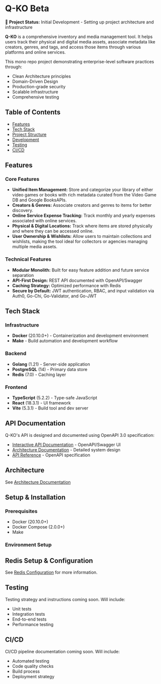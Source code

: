 # Q-KO Beta

🚧 **Project Status:** Initial Development - Setting up project architecture and infrastructure

**Q-KO** is a comprehensive inventory and media management tool. It helps users track their physical and digital media assets, associate metadata like creators, genres, and tags, and access those items through various platforms and online services.

This mono repo project demonstrating enterprise-level software practices through:

- Clean Architecture principles
- Domain-Driven Design
- Production-grade security
- Scalable infrastructure
- Comprehensive testing

## Table of Contents

- [Features](#features)
- [Tech Stack](#tech-stack)
- [Project Structure](#project-structure)
- [Development](#development)
- [Testing](#testing)
- [CI/CD](#cicd)

## Features

### Core Features
- **Unified Item Management:** Store and categorize your library of either video games or books with rich metadata curated from the Video Game DB and Google BooksAPIs.
- **Creators & Genres:** Associate creators and genres to items for better discovery.
- **Online Service Expense Tracking:** Track monthly and yearly expenses associated with online services.
- **Physical & Digital Locations:** Track where items are stored physically and where they can be accessed online.
- **User Ownership & Wishlists:** Allow users to maintain collections and wishlists, making the tool ideal for collectors or agencies managing multiple media assets.

### Technical Features
- **Modular Monolith:** Built for easy feature addition and future service separation
- **API-First Design:** REST API documented with OpenAPI/Swagger
- **Caching Strategy:** Optimized performance with Redis
- **Secure by Default:** JWT authentication, RBAC, and input validation via Auth0, Go-Chi, Go-Validator, and Go-JWT

## Tech Stack

### Infrastructure
- **Docker** (20.10.0+) - Containerization and development environment
- **Make** - Build automation and development workflow

### Backend
- **Golang** (1.21) - Server-side application
- **PostgreSQL** (14) - Primary data store
- **Redis** (7.0) - Caching layer

### Frontend
- **TypeScript** (5.2.2) - Type-safe JavaScript
- **React** (18.3.1) - UI framework
- **Vite** (5.3.1) - Build tool and dev server

## API Documentation
Q-KO's API is designed and documented using OpenAPI 3.0 specification:
- [Interactive API Documentation](./docs/api) - OpenAPI/Swagger UI
- [Architecture Documentation](./docs/architecture.md) - Detailed system design
- [API Reference](./docs/api/openapi.yaml) - OpenAPI specification

## Architecture
See [Architecture Documentation](docs/architecture.md)

## Setup & Installation

### Prerequisites
- Docker (20.10.0+)
- Docker Compose (2.0.0+)
- Make

### Environment Setup

## Redis Setup & Configuration
See [Redis Configuration](docs/technical/redis.md) for more information.

## Testing

Testing strategy and instructions coming soon. Will include:
- Unit tests
- Integration tests
- End-to-end tests
- Performance testing

## CI/CD

CI/CD pipeline documentation coming soon. Will include:
- Automated testing
- Code quality checks
- Build process
- Deployment strategy
